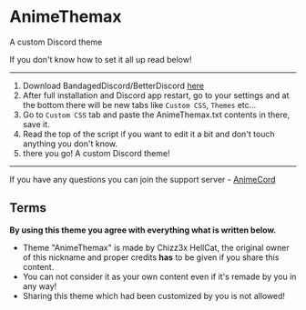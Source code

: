 # AnimeThemax

A custom Discord theme

If you don't know how to set it all up read below!

-------

1. Download BandagedDiscord/BetterDiscord [here](https://betterdiscord.net/home/)
2. After full installation and Discord app restart, go to your settings and at the bottom there will be new tabs like `Custom CSS`, `Themes` etc...
3. Go to `Custom CSS` tab and paste the AnimeThemax.txt contents in there, save it.
4. Read the top of the script if you want to edit it a bit and don't touch anything you don't know.
5. there you go! A custom Discord theme!

--------

If you have any questions you can join the support server - [AnimeCord](https://discord.gg/zG83r6M)

## Terms

**By using this theme you agree with everything what is written below.**
* Theme "AnimeThemax" is made by Chizz3x HellCat, the original owner of this nickname and proper credits **has** to be given if you share this content.
* You can not consider it as your own content even if it's remade by you in any way!
* Sharing this theme which had been customized by you is not allowed!

